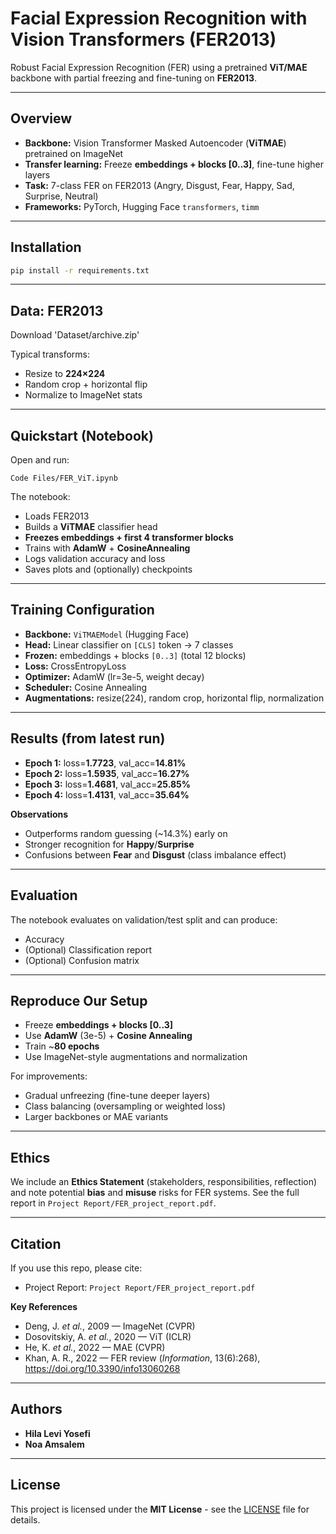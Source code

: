# Facial Expression Recognition with Vision Transformers (FER2013)

Robust Facial Expression Recognition (FER) using a pretrained **ViT/MAE** backbone with partial freezing and fine-tuning on **FER2013**.

---

## Overview

- **Backbone:** Vision Transformer Masked Autoencoder (**ViTMAE**) pretrained on ImageNet
- **Transfer learning:** Freeze **embeddings + blocks [0..3]**, fine-tune higher layers
- **Task:** 7-class FER on FER2013 (Angry, Disgust, Fear, Happy, Sad, Surprise, Neutral)
- **Frameworks:** PyTorch, Hugging Face `transformers`, `timm`

---

## Installation

```bash
pip install -r requirements.txt
```

---

## Data: FER2013

Download 'Dataset/archive.zip'  

Typical transforms:
- Resize to **224×224**
- Random crop + horizontal flip
- Normalize to ImageNet stats

---

## Quickstart (Notebook)

Open and run:
```
Code Files/FER_ViT.ipynb
```

The notebook:
- Loads FER2013
- Builds a **ViTMAE** classifier head
- **Freezes embeddings + first 4 transformer blocks**
- Trains with **AdamW** + **CosineAnnealing**
- Logs validation accuracy and loss
- Saves plots and (optionally) checkpoints

---

## Training Configuration

- **Backbone:** `ViTMAEModel` (Hugging Face)
- **Head:** Linear classifier on `[CLS]` token → 7 classes
- **Frozen:** embeddings + blocks `[0..3]` (total 12 blocks)
- **Loss:** CrossEntropyLoss
- **Optimizer:** AdamW (lr=3e-5, weight decay)
- **Scheduler:** Cosine Annealing
- **Augmentations:** resize(224), random crop, horizontal flip, normalization

---

## Results (from latest run)

- **Epoch 1:** loss=**1.7723**, val_acc=**14.81%**
- **Epoch 2:** loss=**1.5935**, val_acc=**16.27%**
- **Epoch 3:** loss=**1.4681**, val_acc=**25.85%**
- **Epoch 4:** loss=**1.4131**, val_acc=**35.64%**

**Observations**
- Outperforms random guessing (~14.3%) early on
- Stronger recognition for **Happy**/**Surprise**
- Confusions between **Fear** and **Disgust** (class imbalance effect)

---

## Evaluation

The notebook evaluates on validation/test split and can produce:
- Accuracy
- (Optional) Classification report
- (Optional) Confusion matrix

---

## Reproduce Our Setup

- Freeze **embeddings + blocks [0..3]**
- Use **AdamW** (3e-5) + **Cosine Annealing**
- Train ~**80 epochs**
- Use ImageNet-style augmentations and normalization

For improvements:
- Gradual unfreezing (fine-tune deeper layers)
- Class balancing (oversampling or weighted loss)
- Larger backbones or MAE variants

---

## Ethics

We include an **Ethics Statement** (stakeholders, responsibilities, reflection) and note potential **bias** and **misuse** risks for FER systems. See the full report in `Project Report/FER_project_report.pdf`.

---

## Citation

If you use this repo, please cite:

- Project Report: `Project Report/FER_project_report.pdf`

**Key References**
- Deng, J. *et al.*, 2009 — ImageNet (CVPR)
- Dosovitskiy, A. *et al.*, 2020 — ViT (ICLR)
- He, K. *et al.*, 2022 — MAE (CVPR)
- Khan, A. R., 2022 — FER review (*Information*, 13(6):268), https://doi.org/10.3390/info13060268

---

## Authors

- **Hila Levi Yosefi**
- **Noa Amsalem**

---

## License

This project is licensed under the **MIT License** - see the [LICENSE](LICENSE) file for details.
